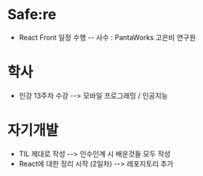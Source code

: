 # Safe:re 
- React Front 일정 수행
-- 사수 : PantaWorks 고은비 연구원

# 학사
- 인강 13주차 수강 
--> 모바일 프로그래밍 / 인공지능

# 자기개발
- TIL 제대로 작성
--> 인수인계 시 배운것들 모두 작성
- React에 대한 정리 시작 (2일차)
--> 레포지토리 추가
